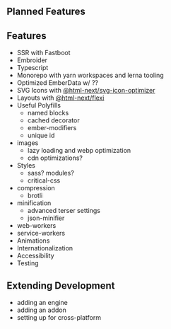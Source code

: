 ## Planned Features

## Features

- SSR with Fastboot
- Embroider
- Typescript
- Monorepo with yarn workspaces and lerna tooling
- Optimized EmberData w/ ??
- SVG Icons with [@html-next/svg-icon-optimizer](https://github.com/html-next/svg-icon-optimizer)
- Layouts with [@html-next/flexi](https://github.com/html-next/flexi)
- Useful Polyfills
  - named blocks
  - cached decorator
  - ember-modifiers
  - unique id
- images
  - lazy loading and webp optimization
  - cdn optimizations?
- Styles
  - sass? modules?
  - critical-css
- compression
  - brotli
- minification
  - advanced terser settings
  - json-minifier
- web-workers
- service-workers
- Animations
- Internationalization
- Accessibility
- Testing

## Extending Development

- adding an engine
- adding an addon
- setting up for cross-platform